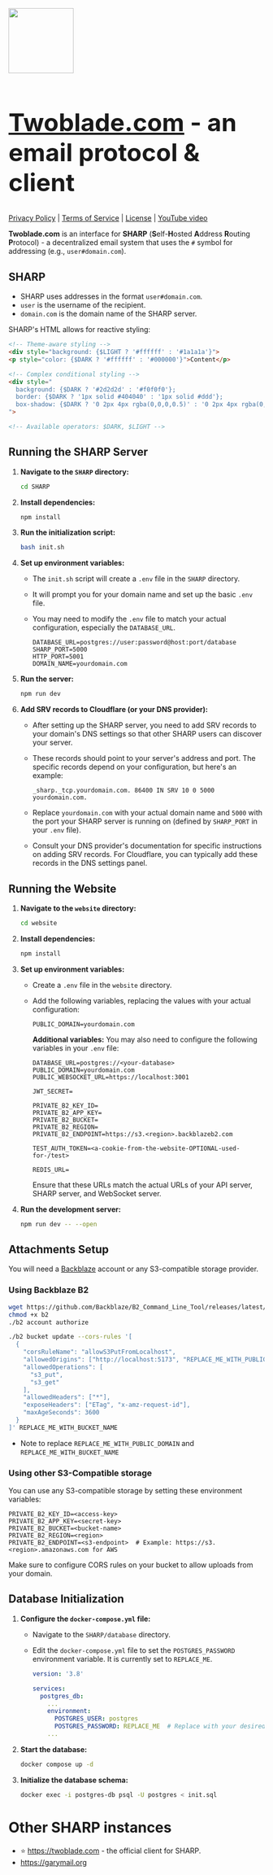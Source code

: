 <img style="width: 128px; height: 128px" src="website/static/logo.svg" /><h1 style="font-size: 48px"><a href="https://vyntr.com">Twoblade.com</a> - an email protocol & client</h1>
[Privacy Policy](https://twoblade.com/legal/privacy) | [Terms of Service](https://twoblade.com/legal/terms) | [License](LICENSE) | [YouTube video](https://twoblade.com)

**Twoblade.com** is an interface for **SHARP** (**S**elf-**H**osted **A**ddress **R**outing **P**rotocol) - a decentralized email system that uses the `#` symbol for addressing (e.g., `user#domain.com`).

## SHARP

*   SHARP uses addresses in the format `user#domain.com`.
*   `user` is the username of the recipient.
*   `domain.com` is the domain name of the SHARP server.

SHARP's HTML allows for reactive styling:
```html
<!-- Theme-aware styling -->
<div style="background: {$LIGHT ? '#ffffff' : '#1a1a1a'}">
<p style="color: {$DARK ? '#ffffff' : '#000000'}">Content</p>

<!-- Complex conditional styling -->
<div style="
  background: {$DARK ? '#2d2d2d' : '#f0f0f0'};
  border: {$DARK ? '1px solid #404040' : '1px solid #ddd'};
  box-shadow: {$DARK ? '0 2px 4px rgba(0,0,0,0.5)' : '0 2px 4px rgba(0,0,0,0.1)'};
">

<!-- Available operators: $DARK, $LIGHT -->
```

## Running the SHARP Server

1.  **Navigate to the `SHARP` directory:**
    ```bash
    cd SHARP
    ```

2.  **Install dependencies:**
    ```bash
    npm install
    ```

3.  **Run the initialization script:**
    ```bash
    bash init.sh
    ```

4.  **Set up environment variables:**

    *   The `init.sh` script will create a `.env` file in the `SHARP` directory.
    *   It will prompt you for your domain name and set up the basic `.env` file.
    *   You may need to modify the `.env` file to match your actual configuration, especially the `DATABASE_URL`.

        ```
        DATABASE_URL=postgres://user:password@host:port/database
        SHARP_PORT=5000
        HTTP_PORT=5001
        DOMAIN_NAME=yourdomain.com
        ```

5.  **Run the server:**
    ```bash
    npm run dev
    ```

6.  **Add SRV records to Cloudflare (or your DNS provider):**

    *   After setting up the SHARP server, you need to add SRV records to your domain's DNS settings so that other SHARP users can discover your server.
    *   These records should point to your server's address and port.  The specific records depend on your configuration, but here's an example:

        ```
        _sharp._tcp.yourdomain.com. 86400 IN SRV 10 0 5000 yourdomain.com.
        ```

    *   Replace `yourdomain.com` with your actual domain name and `5000` with the port your SHARP server is running on (defined by `SHARP_PORT` in your `.env` file).
    *   Consult your DNS provider's documentation for specific instructions on adding SRV records.  For Cloudflare, you can typically add these records in the DNS settings panel.

## Running the Website

1.  **Navigate to the `website` directory:**
    ```bash
    cd website
    ```

2.  **Install dependencies:**
    ```bash
    npm install
    ```

3.  **Set up environment variables:**

    *   Create a `.env` file in the `website` directory.
    *   Add the following variables, replacing the values with your actual configuration:

        ```
        PUBLIC_DOMAIN=yourdomain.com
        ```

        **Additional variables:** You may also need to configure the following variables in your `.env` file:

        ```
        DATABASE_URL=postgres://<your-database>
        PUBLIC_DOMAIN=yourdomain.com
        PUBLIC_WEBSOCKET_URL=https://localhost:3001

        JWT_SECRET=

        PRIVATE_B2_KEY_ID=
        PRIVATE_B2_APP_KEY=
        PRIVATE_B2_BUCKET=
        PRIVATE_B2_REGION=
        PRIVATE_B2_ENDPOINT=https://s3.<region>.backblazeb2.com

        TEST_AUTH_TOKEN=<a-cookie-from-the-website-OPTIONAL-used-for-/test>

        REDIS_URL=
        ```

        Ensure that these URLs match the actual URLs of your API server, SHARP server, and WebSocket server.

4.  **Run the development server:**
    ```bash
    npm run dev -- --open
    ```

## Attachments Setup
You will need a [Backblaze](https://www.backblaze.com/) account or any S3-compatible storage provider.

### Using Backblaze B2
```bash
wget https://github.com/Backblaze/B2_Command_Line_Tool/releases/latest/download/b2-linux -O "b2"
chmod +x b2
./b2 account authorize

./b2 bucket update --cors-rules '[
  {
    "corsRuleName": "allowS3PutFromLocalhost",
    "allowedOrigins": ["http://localhost:5173", "REPLACE_ME_WITH_PUBLIC_DOMAIN"],
    "allowedOperations": [
      "s3_put",
      "s3_get"
    ],
    "allowedHeaders": ["*"],
    "exposeHeaders": ["ETag", "x-amz-request-id"],
    "maxAgeSeconds": 3600
  }
]' REPLACE_ME_WITH_BUCKET_NAME
```
- Note to replace `REPLACE_ME_WITH_PUBLIC_DOMAIN` and `REPLACE_ME_WITH_BUCKET_NAME`

### Using other S3-Compatible storage
You can use any S3-compatible storage by setting these environment variables:
```
PRIVATE_B2_KEY_ID=<access-key>
PRIVATE_B2_APP_KEY=<secret-key>
PRIVATE_B2_BUCKET=<bucket-name>
PRIVATE_B2_REGION=<region>
PRIVATE_B2_ENDPOINT=<s3-endpoint>  # Example: https://s3.<region>.amazonaws.com for AWS
```

Make sure to configure CORS rules on your bucket to allow uploads from your domain.

## Database Initialization

1.  **Configure the `docker-compose.yml` file:**

    *   Navigate to the `SHARP/database` directory.
    *   Edit the `docker-compose.yml` file to set the `POSTGRES_PASSWORD` environment variable.  It is currently set to `REPLACE_ME`.

        ```yaml
        version: '3.8'

        services:
          postgres_db:
            ...
            environment:
              POSTGRES_USER: postgres
              POSTGRES_PASSWORD: REPLACE_ME  # Replace with your desired password
            ...
        ```

2.  **Start the database:**
    ```bash
    docker compose up -d
    ```

3.  **Initialize the database schema:**
    ```bash
    docker exec -i postgres-db psql -U postgres < init.sql
    ```

# Other SHARP instances
* ⭐ https://twoblade.com - the official client for SHARP.
* https://garymail.org
